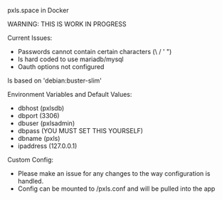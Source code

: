 pxls.space in Docker

WARNING: THIS IS WORK IN PROGRESS


Current Issues:
  - Passwords cannot contain certain characters (\ / ' ")
  - Is hard coded to use mariadb/mysql
  - Oauth options not configured

Is based on 'debian:buster-slim'

Environment Variables and Default Values:
  - dbhost (pxlsdb)
  - dbport (3306)
  - dbuser (pxlsadmin)
  - dbpass (YOU MUST SET THIS YOURSELF)
  - dbname (pxls)
  - ipaddress (127.0.0.1)

Custom Config:
  - Please make an issue for any changes to the way configuration is handled.
  - Config can be mounted to /pxls.conf and will be pulled into the app  
